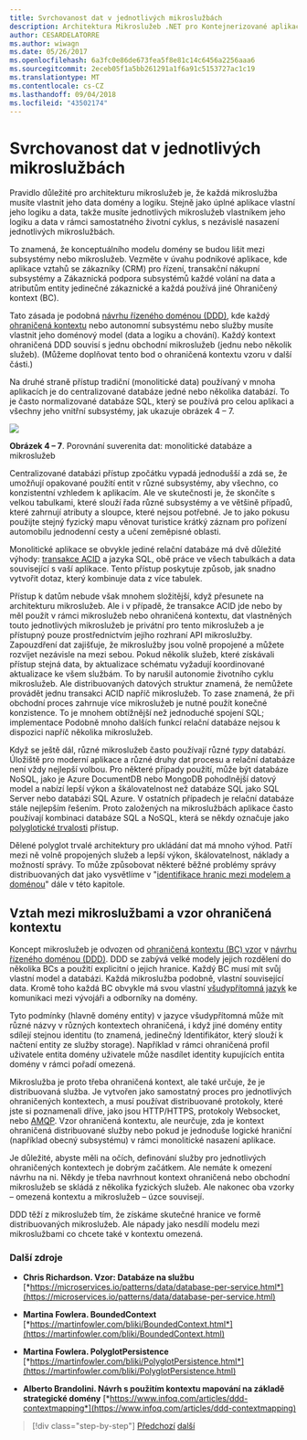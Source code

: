 ```yaml
---
title: Svrchovanost dat v jednotlivých mikroslužbách
description: Architektura Mikroslužeb .NET pro Kontejnerizované aplikace .NET | Svrchovanost dat v jednotlivých mikroslužbách
author: CESARDELATORRE
ms.author: wiwagn
ms.date: 05/26/2017
ms.openlocfilehash: 6a3fc0e86de673fea5f8e81c14c6456a2256aaa6
ms.sourcegitcommit: 2eceb05f1a5bb261291a1f6a91c5153727ac1c19
ms.translationtype: MT
ms.contentlocale: cs-CZ
ms.lasthandoff: 09/04/2018
ms.locfileid: "43502174"
---
```

# <a name="data-sovereignty-per-microservice"></a>Svrchovanost dat v jednotlivých mikroslužbách

Pravidlo důležité pro architekturu mikroslužeb je, že každá mikroslužba musíte vlastnit jeho data domény a logiku. Stejně jako úplné aplikace vlastní jeho logiku a data, takže musíte jednotlivých mikroslužeb vlastníkem jeho logiku a data v rámci samostatného životní cyklus, s nezávislé nasazení jednotlivých mikroslužbách.

To znamená, že konceptuálního modelu domény se budou lišit mezi subsystémy nebo mikroslužeb. Vezměte v úvahu podnikové aplikace, kde aplikace vztahů se zákazníky (CRM) pro řízení, transakční nákupní subsystémy a Zákaznická podpora subsystémů každé volání na data a atributům entity jedinečné zákaznické a každá používá jiné Ohraničený kontext (BC).

Tato zásada je podobná [návrhu řízeného doménou (DDD)](https://en.wikipedia.org/wiki/Domain-driven_design), kde každý [ohraničená kontextu](https://martinfowler.com/bliki/BoundedContext.html) nebo autonomní subsystému nebo služby musíte vlastnit jeho doménový model (data a logiku a chování). Každý kontext ohraničená DDD souvisí s jednu obchodní mikroslužeb (jednu nebo několik služeb). (Můžeme doplňovat tento bod o ohraničená kontextu vzoru v další části.)

Na druhé straně přístup tradiční (monolitické data) používaný v mnoha aplikacích je do centralizované databáze jedné nebo několika databází. To je často normalizované databáze SQL, který se používá pro celou aplikaci a všechny jeho vnitřní subsystémy, jak ukazuje obrázek 4 – 7.

![](./media/image7.png)

**Obrázek 4 – 7**. Porovnání suverenita dat: monolitické databáze a mikroslužeb

Centralizované databázi přístup zpočátku vypadá jednodušší a zdá se, že umožňují opakované použití entit v různé subsystémy, aby všechno, co konzistentní vzhledem k aplikacím. Ale ve skutečnosti je, že skončíte s velkou tabulkami, které slouží řada různé subsystémy a ve většině případů, které zahrnují atributy a sloupce, které nejsou potřebné. Je to jako pokusu použijte stejný fyzický mapu věnovat turistice krátký záznam pro pořízení automobilu jednodenní cesty a učení zeměpisné oblasti.

Monolitické aplikace se obvykle jediné relační databáze má dvě důležité výhody: [transakce ACID](https://en.wikipedia.org/wiki/ACID) a jazyka SQL, obě práce ve všech tabulkách a data související s vaší aplikace. Tento přístup poskytuje způsob, jak snadno vytvořit dotaz, který kombinuje data z více tabulek.

Přístup k datům nebude však mnohem složitější, když přesunete na architekturu mikroslužeb. Ale i v případě, že transakce ACID jde nebo by měl použít v rámci mikroslužeb nebo ohraničená kontextu, dat vlastněných touto jednotlivých mikroslužeb je privátní pro tento mikroslužeb a je přístupný pouze prostřednictvím jejího rozhraní API mikroslužby. Zapouzdření dat zajišťuje, že mikroslužby jsou volně propojené a můžete rozvíjet nezávisle na mezi sebou. Pokud několik služeb, které získávali přístup stejná data, by aktualizace schématu vyžadují koordinované aktualizace ke všem službám. To by narušil autonomie životního cyklu mikroslužeb. Ale distribuovaných datových struktur znamená, že nemůžete provádět jednu transakci ACID napříč mikroslužeb. To zase znamená, že při obchodní proces zahrnuje více mikroslužeb je nutné použít konečné konzistence. To je mnohem obtížnější než jednoduché spojení SQL; implementace Podobně mnoho dalších funkcí relační databáze nejsou k dispozici napříč několika mikroslužeb.

Když se ještě dál, různé mikroslužeb často používají různé *typy* databází. Úložiště pro moderní aplikace a různé druhy dat procesu a relační databáze není vždy nejlepší volbou. Pro některé případy použití, může být databáze NoSQL, jako je Azure DocumentDB nebo MongoDB pohodlnější datový model a nabízí lepší výkon a škálovatelnost než databáze SQL jako SQL Server nebo databázi SQL Azure. V ostatních případech je relační databáze stále nejlepším řešením. Proto založených na mikroslužbách aplikace často používají kombinaci databáze SQL a NoSQL, která se někdy označuje jako [polyglotické trvalosti](https://martinfowler.com/bliki/PolyglotPersistence.html) přístup.

Dělené polyglot trvalé architektury pro ukládání dat má mnoho výhod. Patří mezi ně volně propojených služeb a lepší výkon, škálovatelnost, náklady a možností správy. To může způsobovat některé běžné problémy správy distribuovaných dat jako vysvětlíme v "[identifikace hranic mezi modelem a doménou](#identifying-domain-model-boundaries-for-each-microservice)" dále v této kapitole.

## <a name="the-relationship-between-microservices-and-the-bounded-context-pattern"></a>Vztah mezi mikroslužbami a vzor ohraničená kontextu

Koncept mikroslužeb je odvozen od [ohraničená kontextu (BC) vzor](https://martinfowler.com/bliki/BoundedContext.html) v [návrhu řízeného doménou (DDD)](https://en.wikipedia.org/wiki/Domain-driven_design). DDD se zabývá velké modely jejich rozdělení do několika BCs a použití explicitní o jejich hranice. Každý BC musí mít svůj vlastní model a databázi. Každá mikroslužba podobně, vlastní související data. Kromě toho každá BC obvykle má svou vlastní [všudypřítomná jazyk](https://martinfowler.com/bliki/UbiquitousLanguage.html) ke komunikaci mezi vývojáři a odborníky na domény.

Tyto podmínky (hlavně domény entity) v jazyce všudypřítomná může mít různé názvy v různých kontextech ohraničená, i když jiné domény entity sdílejí stejnou identitu (to znamená, jedinečný Identifikátor, který slouží k načtení entity ze služby storage). Například v rámci ohraničená profil uživatele entita domény uživatele může nasdílet identity kupujících entita domény v rámci pořadí omezená.

Mikroslužba je proto třeba ohraničená kontext, ale také určuje, že je distribuovaná služba. Je vytvořen jako samostatný proces pro jednotlivých ohraničených kontextech, a musí používat distribuované protokoly, které jste si poznamenali dříve, jako jsou HTTP/HTTPS, protokoly Websocket, nebo [AMQP](https://en.wikipedia.org/wiki/Advanced_Message_Queuing_Protocol). Vzor ohraničená kontextu, ale neurčuje, zda je kontext ohraničená distribuované služby nebo pokud je jednoduše logické hraniční (například obecný subsystému) v rámci monolitické nasazení aplikace.

Je důležité, abyste měli na očích, definování služby pro jednotlivých ohraničených kontextech je dobrým začátkem. Ale nemáte k omezení návrhu na ni. Někdy je třeba navrhnout kontext ohraničená nebo obchodní mikroslužeb se skládá z několika fyzických služeb. Ale nakonec oba vzorky – omezená kontextu a mikroslužeb – úzce souvisejí.

DDD těží z mikroslužeb tím, že získáme skutečné hranice ve formě distribuovaných mikroslužeb. Ale nápady jako nesdílí modelu mezi mikroslužbami co chcete také v kontextu omezená.

### <a name="additional-resources"></a>Další zdroje

-   **Chris Richardson. Vzor: Databáze na službu**
    [*https://microservices.io/patterns/data/database-per-service.html*](https://microservices.io/patterns/data/database-per-service.html)

-   **Martina Fowlera. BoundedContext**
    [*https://martinfowler.com/bliki/BoundedContext.html*](https://martinfowler.com/bliki/BoundedContext.html)

-   **Martina Fowlera. PolyglotPersistence**
    [*https://martinfowler.com/bliki/PolyglotPersistence.html*](https://martinfowler.com/bliki/PolyglotPersistence.html)

-   **Alberto Brandolini. Návrh s použitím kontextu mapování na základě strategické domény**
    [*https://www.infoq.com/articles/ddd-contextmapping*](https://www.infoq.com/articles/ddd-contextmapping)


>[!div class="step-by-step"]
[Předchozí](microservices-architecture.md)
[další](logical-versus-physical-architecture.md)
